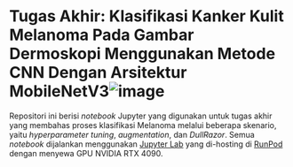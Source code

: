 # Tugas Akhir: Klasifikasi Kanker Kulit Melanoma Pada Gambar Dermoskopi Menggunakan Metode CNN Dengan Arsitektur MobileNetV3![image](https://github.com/user-attachments/assets/3998ceef-3e37-4afe-abd4-6b2e42064664)

Repositori ini berisi *notebook* Jupyter yang digunakan untuk tugas akhir yang membahas proses klasifikasi Melanoma melalui beberapa skenario, yaitu *hyperparameter tuning*, *augmentation*, dan *DullRazor*. Semua *notebook* dijalankan menggunakan [Jupyter Lab](https://jupyter.org/) yang di-hosting di [RunPod](https://www.runpod.io/) dengan menyewa GPU NVIDIA RTX 4090.  
